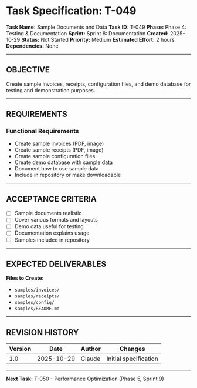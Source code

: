 # Task Specification: T-049

**Task Name:** Sample Documents and Data
**Task ID:** T-049
**Phase:** Phase 4: Testing & Documentation
**Sprint:** Sprint 8: Documentation
**Created:** 2025-10-29
**Status:** Not Started
**Priority:** Medium
**Estimated Effort:** 2 hours
**Dependencies:** None

---

## OBJECTIVE

Create sample invoices, receipts, configuration files, and demo database for testing and demonstration purposes.

---

## REQUIREMENTS

### Functional Requirements

- Create sample invoices (PDF, image)
- Create sample receipts (PDF, image)
- Create sample configuration files
- Create demo database with sample data
- Document how to use sample data
- Include in repository or make downloadable

---

## ACCEPTANCE CRITERIA

- [ ] Sample documents realistic
- [ ] Cover various formats and layouts
- [ ] Demo data useful for testing
- [ ] Documentation explains usage
- [ ] Samples included in repository

---

## EXPECTED DELIVERABLES

**Files to Create:**

- `samples/invoices/`
- `samples/receipts/`
- `samples/config/`
- `samples/README.md`

---

## REVISION HISTORY

| Version | Date       | Author | Changes                    |
|---------|------------|--------|-----------------------------|
| 1.0     | 2025-10-29 | Claude | Initial specification       |

---

**Next Task:** T-050 - Performance Optimization (Phase 5, Sprint 9)
